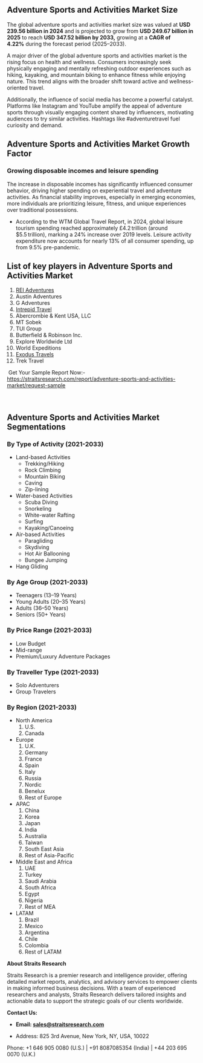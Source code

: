 <h2>Adventure Sports and Activities Market Size</h2>
<p>The global adventure sports and activities market size was valued at&nbsp;<strong>USD 239.56 billion in 2024</strong>&nbsp;and is&nbsp;projected to grow from&nbsp;<strong>USD 249.67 billion in 2025</strong>&nbsp;to reach&nbsp;<strong>USD 347.52 billion by 2033,</strong>&nbsp;growing at a&nbsp;<strong>CAGR of 4.22%</strong>&nbsp;during the forecast period (2025&ndash;2033).</p>
<p>A major driver of the global adventure sports and activities market is the rising focus on health and wellness. Consumers increasingly seek physically engaging and mentally refreshing outdoor experiences such as hiking, kayaking, and mountain biking to enhance fitness while enjoying nature. This trend aligns with the broader shift toward active and wellness-oriented travel.</p>
<p>Additionally, the influence of social media has become a powerful catalyst. Platforms like Instagram and YouTube amplify the appeal of adventure sports through visually engaging content shared by influencers, motivating audiences to try similar activities. Hashtags like #adventuretravel fuel curiosity and demand.</p>
<h2>Adventure Sports and Activities Market Growth Factor</h2>
<h3>Growing disposable incomes and leisure spending</h3>
<p>The increase in disposable incomes has significantly influenced consumer behavior, driving higher spending on experiential travel and adventure activities. As financial stability improves, especially in emerging economies, more individuals are prioritizing leisure, fitness, and unique experiences over traditional possessions.</p>
<ul>
<li>According to the WTM Global Travel Report, in 2024, global leisure tourism spending reached approximately &pound;4.2 trillion (around $5.5 trillion), marking a 24% increase over 2019 levels. Leisure activity expenditure now accounts for nearly 13% of all consumer spending, up from 9.5% pre-pandemic.</li>
</ul>
<div class="my-3">
<h2 class="text-left mb-3">List of key players in Adventure Sports and Activities Market</h2>
<ol>
<li><a href="https://www.rei.com/help?a=REI-Adventures---id--Mtk3tP94TmuCg1hrdC5m2Q">REI Adventures</a></li>
<li>Austin Adventures</li>
<li>G Adventures</li>
<li><a href="https://www.intrepidtravel.com/en">Intrepid Travel</a></li>
<li>Abercrombie &amp; Kent USA, LLC</li>
<li>MT Sobek</li>
<li>TUI Group</li>
<li>Butterfield &amp; Robinson Inc.</li>
<li>Explore Worldwide Ltd</li>
<li>World Expeditions</li>
<li><a href="https://www.exodustravels.com/">Exodus Travels</a></li>
<li>Trek Travel</li>
</ol>
</div>
<div class=" my-4">
<div class="col-md-8 offset-md-2">
<div id="keyplayeroverview" class=" mb-3 ">&nbsp;Get Your Sample Report Now:-<a href="https://straitsresearch.com/report/adventure-sports-and-activities-market/request-sample">https://straitsresearch.com/report/adventure-sports-and-activities-market/request-sample</a></div>
<div class=" mb-3 ">&nbsp;</div>
<div class=" mb-3 ">&nbsp;</div>
<div class=" mb-3 ">
<h2>Adventure Sports and Activities Market Segmentations</h2>
<h3 class="font-18">By Type of Activity (2021-2033)</h3>
<ul>
<li>Land-based Activities
<ul>
<li>Trekking/Hiking</li>
<li>Rock Climbing</li>
<li>Mountain Biking</li>
<li>Caving</li>
<li>Zip-lining</li>
</ul>
</li>
<li>Water-based Activities
<ul>
<li>Scuba Diving</li>
<li>Snorkeling</li>
<li>White-water Rafting</li>
<li>Surfing</li>
<li>Kayaking/Canoeing</li>
</ul>
</li>
<li>Air-based Activities
<ul>
<li>Paragliding</li>
<li>Skydiving</li>
<li>Hot Air Ballooning</li>
<li>Bungee Jumping</li>
</ul>
</li>
<li>Hang Gliding</li>
</ul>
<h3 class="font-18">By Age Group (2021-2033)</h3>
<ul>
<li>Teenagers (13&ndash;19 Years)</li>
<li>Young Adults (20&ndash;35 Years)</li>
<li>Adults (36&ndash;50 Years)</li>
<li>Seniors (50+ Years)</li>
</ul>
<h3 class="font-18">By Price Range (2021-2033)</h3>
<ul>
<li>Low Budget</li>
<li>Mid-range</li>
<li>Premium/Luxury Adventure Packages</li>
</ul>
<h3 class="font-18">By Traveller Type (2021-2033)</h3>
<ul>
<li>Solo Adventurers</li>
<li>Group Travelers</li>
</ul>
<h3 class="font-18">By Region (2021-2033)</h3>
<ul>
<li>North America
<ol class="p-i-s">
<li class=" font-14">U.S.</li>
<li class=" font-14">Canada</li>
</ol>
</li>
<li>Europe
<ol class="p-i-s">
<li class=" font-14">U.K.</li>
<li class=" font-14">Germany</li>
<li class=" font-14">France</li>
<li class=" font-14">Spain</li>
<li class=" font-14">Italy</li>
<li class=" font-14">Russia</li>
<li class=" font-14">Nordic</li>
<li class=" font-14">Benelux</li>
<li class=" font-14">Rest of Europe</li>
</ol>
</li>
<li>APAC
<ol class="p-i-s">
<li class=" font-14">China</li>
<li class=" font-14">Korea</li>
<li class=" font-14">Japan</li>
<li class=" font-14">India</li>
<li class=" font-14">Australia</li>
<li class=" font-14">Taiwan</li>
<li class=" font-14">South East Asia</li>
<li class=" font-14">Rest of Asia-Pacific</li>
</ol>
</li>
<li>Middle East and Africa
<ol class="p-i-s">
<li class=" font-14">UAE</li>
<li class=" font-14">Turkey</li>
<li class=" font-14">Saudi Arabia</li>
<li class=" font-14">South Africa</li>
<li class=" font-14">Egypt</li>
<li class=" font-14">Nigeria</li>
<li class=" font-14">Rest of MEA</li>
</ol>
</li>
<li>LATAM
<ol class="p-i-s">
<li class=" font-14">Brazil</li>
<li class=" font-14">Mexico</li>
<li class=" font-14">Argentina</li>
<li class=" font-14">Chile</li>
<li class=" font-14">Colombia</li>
<li class=" font-14">Rest of LATAM</li>
</ol>
</li>
</ul>
<p class="zfr3Q CDt4Ke " dir="ltr"><strong><span class="C9DxTc ">About Straits Research</span></strong></p>
<p class="zfr3Q CDt4Ke " dir="ltr"><span class="C9DxTc ">Straits Research is a premier research and intelligence provider, offering detailed market reports, analytics, and advisory services to empower clients in making informed business decisions. With a team of experienced researchers and analysts, Straits Research delivers tailored insights and actionable data to support the strategic goals of our clients worldwide.</span></p>
<p class="zfr3Q CDt4Ke " dir="ltr"><strong><span class="C9DxTc ">Contact Us:</span></strong></p>
<ul class="n8H08c UVNKR ">
<li class="zfr3Q TYR86d eD0Rn " dir="ltr">
<p class="zfr3Q CDt4Ke " dir="ltr"><strong><span class="C9DxTc ">Email:&nbsp;</span><a class="XqQF9c" href="https://alumni.myra.ac.in/read-blog/sales@straitsresearch.com" target="_blank"><span class="C9DxTc aw5Odc ">sales@straitsresearch.com</span></a></strong></p>
</li>
<li class="zfr3Q TYR86d eD0Rn " dir="ltr">
<p class="zfr3Q CDt4Ke " dir="ltr"><span class="C9DxTc ">Address: 825 3rd Avenue, New York, NY, USA, 10022</span></p>
</li>
</ul>
<p class="zfr3Q CDt4Ke " dir="ltr"><span class="C9DxTc ">Phone: +1 646 905 0080 (U.S.) | +91 8087085354 (India) | +44 203 695 0070 (U.K.)</span></p>
</div>
</div>
</div>
